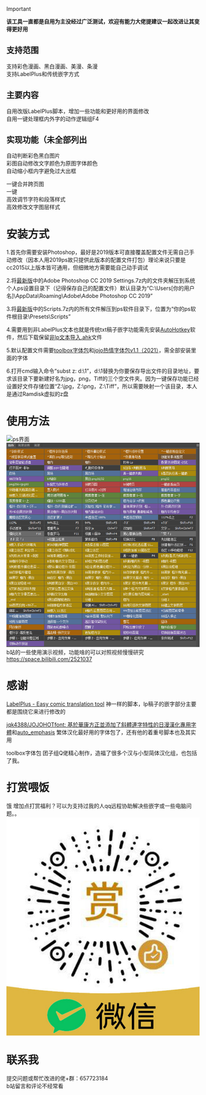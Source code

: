 > [!IMPORTANT]
> **该工具一直都是自用为主没经过广泛测试，欢迎有能力大佬提建议一起改进让其变得更好用**
## 支持范围
支持彩色漫画、黑白漫画、美漫、条漫  
支持LabelPlus和传统嵌字方式  
## 主要内容
自用改版LabelPlus脚本，增加一些功能和更好用的界面修改  
自用一键处理框内外字的动作逻辑组F4  
## 实现功能（未全部列出
自动判断彩色黑白图片  
彩图自动修改文字颜色为原图字体颜色  
自动缩小框内字避免过大出框  

一键合并跨页图  
一键  
高效调节字符和段落样式  
高效修改文字图层样式  

# 安装方式
1.首先你需要安装Photoshop，最好是2019版本可直接覆盖配置文件无需自己手动修改（因本人用2019ps故只提供此版本的配置文件打包）理论来说只要是cc2015以上版本皆可通用，但细微地方需要能自己动手调试  

2.将[最新版](https://github.com/qwea12c/Photoshop-Settings-file-for-comic-embedding/releases/latest)中的Adobe Photoshop CC 2019 Settings.7z内的文件夹解压到系统个人ps设置目录下（记得保存自己的配置文件）默认目录为“C:\Users\[你的用户名]\AppData\Roaming\Adobe\Adobe Photoshop CC 2019”  

3.将[最新版](https://github.com/qwea12c/Photoshop-Settings-file-for-comic-embedding/releases/latest)中的Scripts.7z内的所有文件解压到ps软件目录下，位置为“你的ps软件根目录\Presets\Scripts”  

4.需要用到非LabelPlus文本也就是传统txt稿子嵌字功能需先安装[AutoHotkey](https://www.autohotkey.com/)软件，然后下载保留[非lp文本导入.ahk](https://github.com/qwea12c/Photoshop-Settings-file-for-comic-embedding/blob/main/%E9%9D%9Elp%E6%96%87%E6%9C%AC%E5%AF%BC%E5%85%A5.ahk)文件  

5.默认配置文件需要[toolbox字体包](https://github.com/qwea12c/Photoshop-Settings-file-for-comic-embedding/releases/tag/font_v2.6)和[jojo热情字体包v1.1（2021）](https://github.com/jqk4388/JOJOHOTfont/releases/tag/1.1)，需全部安装里面的字体  

6.打开cmd输入命令“subst z: d:\1”，d:\1替换为你要保存导出文件的目录地址，要求该目录下要新建好名为jpg，png，Tiff的三个空文件夹。因为一键保存功能已经设置好文件存储位置“Z:\jpg，Z:\png，Z:\Tiff”，所以需要映射一个该目录，本人是通过Ramdisk虚拟的z盘

# 使用方法
![ps界面](https://github.com/user-attachments/assets/e35b0b42-e1c8-4d59-b688-93ec5848825e)
![动作](动作列表v2.6rc4.jpg)  
b站的一些使用演示视频，功能啥的可以对照视频慢慢研究
https://space.bilibili.com/2521037


# 感谢
[LabelPlus - Easy comic translation tool](https://noodlefighter.com/label_plus/)
神一样的脚本，lp稿子的嵌字部分主要都是围绕它来进行修改的

[jqk4388/JOJOHOTfont: 基於華康方正並添加了斜體連字特性的日漫漢化專用字體](https://github.com/jqk4388/JOJOHOTfont)和[auto_emphasis](https://github.com/jqk4388/auto_emphasis)
繁体汉化最好用的字体包了，还有他的着重号脚本也及其实用

toolbox字体包
团子组Q佬精心制作，造福了很多个汉与小型简体汉化组，也包括了我。

# 打赏喂饭
饿 增加点打赏福利？可以为支持过我的人qq远程协助解决些嵌字或一些电脑问题。。
![img](微信赞助.jpg)


# 联系我
提交问题或帮忙改进的佬+群：657723184  
b站留言和评论不经常看
